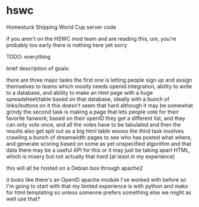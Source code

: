 hswc
====

Homestuck Shipping World Cup server code

if you aren't on the HSWC mod team and are reading this, um, you're probably too early there is nothing here yet sorry

TODO: everything

brief description of goals:

there are three major tasks
the first one is letting people sign up and assign themselves to teams
which mostly needs openid integration, ability to write to a database, and ability to make an html page with a
huge spreadsheet/table based on that database, ideally with a bunch of links/buttons on it
this doesn't seem that hard although it may be somewhat grindy
the second task is making a page that lets people vote for their favorite fanwork; based on their openID they
get a different list, and they can only vote once, and all the votes have to be tabulated and then the results also get
spit out as a big html table woooo
the third task involves crawling a bunch of dreamwidth pages to see who has posted what where, and generate
scoring based on some as yet unspecified algorithm and that data
there may be a useful API for this or it may just be taking apart HTML, which is misery but not actually that
 _hard_
(at least in my experience)

this will all be hosted on a Debian box through apache2

it looks like there's an OpenID apache module I've worked with before so I'm going to start with that
my limited experience is with python and mako for html templating so unless someone prefers something else we might
as well use that?
